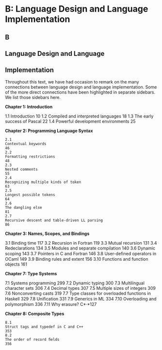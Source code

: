 # B: Language Design and Language Implementation

## **B**

## **Language Design and Language**

## **Implementation**

Throughout this text, we have had occasion to remark on the many connections
between language design and language implementation. Some of the more direct
connections have been highlighted in separate sidebars. We list those sidebars
here.

**Chapter 1: Introduction**

1.1
Introduction
10
1.2
Compiled and interpreted languages
18
1.3
The early success of Pascal
22
1.4
Powerful development environments
25

**Chapter 2: Programming Language Syntax**

```
2.1
Contextual keywords
46
2.2
Formatting restrictions
48
2.3
Nested comments
55
2.4
Recognizing multiple kinds of token
63
2.5
Longest possible tokens
64
2.6
The dangling else
81
2.7
Recursive descent and table-driven LL parsing
86
```

**Chapter 3: Names, Scopes, and Bindings**

3.1
Binding time
117
3.2
Recursion in Fortran
119
3.3
Mutual recursion
131
3.4
Redeclarations
134
3.5
Modules and separate compilation
140
3.6
Dynamic scoping
143
3.7
Pointers in C and Fortran
146
3.8
User-deﬁned operators in OCaml
149
3.9
Binding rules and extent
156
3.10
Functions and function objects
161

**Chapter 7: Type Systems**

7.1
Systems programming
299
7.2
Dynamic typing
300
7.3
Multilingual character sets
306
7.4
Decimal types
307
7.5
Multiple sizes of integers
309
7.6
Nonconverting casts
319
7.7
Type classes for overloaded functions in Haskell
329
7.8
Uniﬁcation
331
7.9
Generics in ML
334
7.10
Overloading and polymorphism
336
7.11
Why erasure?
C*·*127

**Chapter 8: Composite Types**

```
8.1
Struct tags and typedef in C and C++
353
8.2
The order of record ﬁelds
356
```

